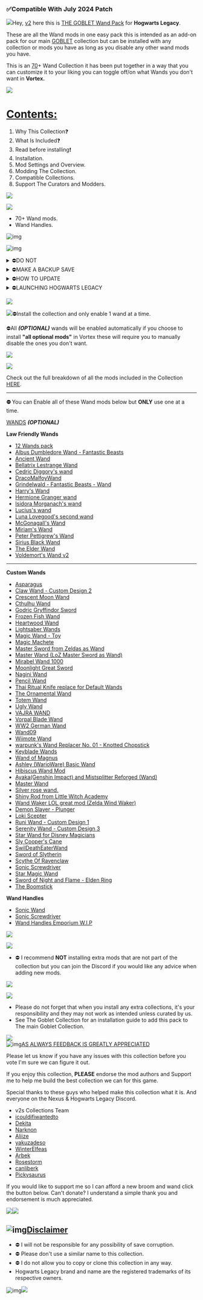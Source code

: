 ### **✅Compatible With July 2024 Patch**

![](https://s10.gifyu.com/images/Sr26L.png)Hey, [v2](https://www.nexusmods.com/users/123334373) here this is [THE GOBLET Wand Pack](https://) for **Hogwarts Legacy**.

These are all the Wand mods in one easy pack this is intended as an add-on pack for our main [GOBLET](https://next.nexusmods.com/hogwartslegacy/collections/uehwil)  collection but can be installed with any collection or mods you have as long as you disable any other wand mods you have.

This is an [70](https://)+ Wand Collection it has been put together in a way that you can customize it to your liking you can toggle off/on what Wands you don't want in **Vortex.**

![](https://i.imgur.com/xAjxh3J.png)

# [Contents:](https://)

1. Why This Collection❓
2. What Is Included❓
3. Read before installing❗
4. Installation.
5. Mod Settings and Overview.
6. Modding The Collection.
7. Compatible Collections.
8. Support The Curators and Modders.

![](https://i.imgur.com/xAjxh3J.png)

![](https://i.imgur.com/tC2r0hV.png)

- 70+ Wand mods.
- Wand Handles.

![img](https://i.imgur.com/atKF9CF.png)

![img](https://i.imgur.com/Sj1YDP3.png)

<details><summary>⛔DO NOT</summary>
- Update any of the mods in this collection individually in Vortex when a mod gets updated we will update the collection.
- After installation make sure to only enable one makeup mod and one wand mod disable the others or the game will **CRASH** see mod settings and overview.
</details>

<details><summary>⛔MAKE A BACKUP SAVE</summary>
- Mods for **Hogwarts Legacy** are still in the early stages so it's always good to make a backup of your save file. Save files can be found below just copy the contents of this file and place it somewhere on your PC.

```
C:/Users/Your Username/AppData/Local/Hogwarts Legacy/Saved/SaveGames
```
</details>

<details><summary>⛔HOW TO UPDATE</summary>
***

https://www.youtube.com/watch?v=8KyTd3YAaUM

![](https://i.imgur.com/atKF9CF.png)

- **1**) Create a new Profile in Vortex and enable it.
- **2**) Go to the [Collection](https://next.nexusmods.com/hogwartslegacy/collections/pugmsr?utm_source=copy\&utm_medium=social\&utm_campaign=share_collection) page and ensure the most current revision number is displayed, then select **"ADD TO VORTEX"**
- **3**) When prompted to select which profile to install to, select the new profile you created in Step **1**)
- **4**) Once the update is downloaded you can remove the old profile.

**NOTE** Don't worry you will **NOT** have to redownload the entire collection with this method.
</details>

<details><summary>⛔LAUNCHING HOGWARTS LEGACY</summary>
- Make sure Steam is open.
- Use Vortex to launch the game.
</details>

![](https://i.imgur.com/xAjxh3J.png)

![](https://i.imgur.com/22NtFLt.png)⛔Install the collection and only enable 1 wand at a time.

⛔All ***(OPTIONAL)***  wands will be enabled automatically if you choose to install **"all optional mods"** in Vortex these will require you to manually disable the ones you don't want.

![](https://i.imgur.com/xAjxh3J.png)

![](https://i.imgur.com/IqyYRkU.png)

Check out the full breakdown of all the mods included in the Collection [HERE](https://github.com/v2sCollections/Discord-Exclusives/blob/main/Hogwarts%20Legacy-The%20Goblet/Goblet%20Wand%20Pack/Mod%20List.md).

***

**⛔** You can Enable all of these Wand mods below but **ONLY** use one at a time.

[WANDS](https://) ***(OPTIONAL)***

**Law Friendly Wands**

- [12 Wands pack](https://www.nexusmods.com/hogwartslegacy/mods/836)
- [Albus Dumbledore Wand - Fantastic Beasts](https://www.nexusmods.com/hogwartslegacy/mods/825)
- [Ancient Wand](https://www.nexusmods.com/hogwartslegacy/mods/461)
- [Bellatrix Lestrange Wand](https://www.nexusmods.com/hogwartslegacy/mods/355)
- [Cedric Diggory's wand](https://www.nexusmods.com/hogwartslegacy/mods/846)
- [DracoMalfoyWand](https://www.nexusmods.com/hogwartslegacy/mods/849)
- [Grindelwald - Fantastic Beasts - Wand](https://www.nexusmods.com/hogwartslegacy/mods/619)
- [Harry's Wand](https://www.nexusmods.com/hogwartslegacy/mods/215)
- [Hermione Granger wand](https://www.nexusmods.com/hogwartslegacy/mods/441)
- [Isidora Morganach's wand](https://www.nexusmods.com/hogwartslegacy/mods/804)
- [Lucius's wand](https://www.nexusmods.com/hogwartslegacy/mods/81)
- [Luna Lovegood's second wand](https://www.nexusmods.com/hogwartslegacy/mods/311)
- [McGonagall's Wand](https://www.nexusmods.com/hogwartslegacy/mods/514)
- [Miriam's Wand](https://www.nexusmods.com/hogwartslegacy/mods/773)
- [Peter Pettigrew's Wand](https://www.nexusmods.com/hogwartslegacy/mods/316)
- [Sirius Black Wand](https://www.nexusmods.com/hogwartslegacy/mods/286)
- [The Elder Wand](https://www.nexusmods.com/hogwartslegacy/mods/75)
- [Voldemort's Wand v2](https://www.nexusmods.com/hogwartslegacy/mods/199)

***

**Custom Wands**

- [Asparagus](https://www.nexusmods.com/hogwartslegacy/mods/146?tab=description)
- [Claw Wand - Custom Design 2](https://www.nexusmods.com/hogwartslegacy/mods/307)
- [Crescent Moon Wand](https://www.nexusmods.com/hogwartslegacy/mods/639)
- [Cthulhu Wand](https://www.nexusmods.com/hogwartslegacy/mods/558)
- [Godric Gryffindor Sword](https://www.nexusmods.com/hogwartslegacy/mods/212)
- [Frozen Fish Wand](https://www.nexusmods.com/hogwartslegacy/mods/770)
- [Heartwood Wand](https://www.nexusmods.com/hogwartslegacy/mods/594)
- [Lightsaber Wands](https://www.nexusmods.com/hogwartslegacy/mods/323)
- [Magic Wand - Toy](https://www.nexusmods.com/hogwartslegacy/mods/879?tab=files)
- [Magic Machete](https://www.nexusmods.com/hogwartslegacy/mods/251?tab=description)
- [Master Sword from Zeldas as Wand](https://www.nexusmods.com/hogwartslegacy/mods/357)
- [Master Wand (LoZ Master Sword as Wand)](https://www.nexusmods.com/hogwartslegacy/mods/359)
- [Mirabel Wand 1000](https://www.nexusmods.com/hogwartslegacy/mods/1000?tab=files)
- [Moonlight Great Sword](https://www.nexusmods.com/hogwartslegacy/mods/272?tab=description)
- [Nagini Wand](https://www.nexusmods.com/hogwartslegacy/mods/820)
- [Pencil Wand](https://www.nexusmods.com/hogwartslegacy/mods/312)
- [Thai Ritual Knife replace for Default Wands](https://www.nexusmods.com/hogwartslegacy/mods/685)
- [The Ornamental Wand](https://www.nexusmods.com/hogwartslegacy/mods/709)
- [Totem Wand](https://www.nexusmods.com/hogwartslegacy/mods/811)
- [Ugly Wand](https://www.nexusmods.com/hogwartslegacy/mods/252)
- [VAJRA WAND](https://www.nexusmods.com/hogwartslegacy/mods/587)
- [Vorpal Blade Wand](https://www.nexusmods.com/hogwartslegacy/mods/501?tab=description)
- [WW2 German Wand](https://www.nexusmods.com/hogwartslegacy/mods/368?tab=description)
- [Wand09](https://www.nexusmods.com/hogwartslegacy/mods/833)
- [Wiimote Wand](https://www.nexusmods.com/hogwartslegacy/mods/192?tab=description)
- [warpunk's Wand Replacer No. 01 - Knotted Chopstick](https://www.nexusmods.com/hogwartslegacy/mods/366?tab=description)
- [Keyblade Wands](https://www.nexusmods.com/hogwartslegacy/mods/952?tab=files)
- [Wand of Magnus](https://www.nexusmods.com/hogwartslegacy/mods/949?tab=files)
- [Ashley (WarioWare) Basic Wand](https://www.nexusmods.com/hogwartslegacy/mods/889?tab=files)
- [Hibiscus Wand Mod](https://www.nexusmods.com/hogwartslegacy/mods/872?tab=files)
- [Ayaka(Genshin Impact) and Mistsplitter Reforged (Wand)](https://www.nexusmods.com/hogwartslegacy/mods/725?tab=files)
- [Master Wand](https://www.nexusmods.com/hogwartslegacy/mods/1072?tab=description)
- [Silver rose wand.](https://www.nexusmods.com/hogwartslegacy/mods/1081?tab=description)
- [Shiny Rod from Little Witch Academy](https://www.nexusmods.com/hogwartslegacy/mods/300?tab=description)
- [Wand Waker LOL great mod (Zelda Wind Waker)](https://www.nexusmods.com/hogwartslegacy/mods/204?tab=description)
- [Demon Slayer - Plunger](https://www.nexusmods.com/hogwartslegacy/mods/829?tab=description)
- [Loki Scepter](https://www.nexusmods.com/hogwartslegacy/mods/205?tab=description)
- [Runi Wand - Custom Design 1](https://www.nexusmods.com/hogwartslegacy/mods/275)
- [Serenity Wand - Custom Design 3](https://www.nexusmods.com/hogwartslegacy/mods/403)
- [Star Wand for Disney Magicians](https://www.nexusmods.com/hogwartslegacy/mods/267?tab=description)
- [Sly Cooper's Cane](https://www.nexusmods.com/hogwartslegacy/mods/276?tab=description)
- [SwilDeathEaterWand](https://www.nexusmods.com/hogwartslegacy/mods/830?tab=description)
- [Sword of Slytherin](https://www.nexusmods.com/hogwartslegacy/mods/976?tab=description)
- [Scythe Of Ravenclaw](https://www.nexusmods.com/hogwartslegacy/mods/698?tab=description)
- [Sonic Screwdriver](https://www.nexusmods.com/hogwartslegacy/mods/523?tab=description)
- [Star Magic Wand](https://www.nexusmods.com/hogwartslegacy/mods/191?tab=description)
- [Sword of Night and Flame - Elden Ring](https://www.nexusmods.com/hogwartslegacy/mods/246?tab=description)
- [The Boomstick](https://www.nexusmods.com/hogwartslegacy/mods/133?tab=description)

**Wand Handles**

- [Sonic Wand](https://www.nexusmods.com/hogwartslegacy/mods/465?tab=description)
- [Sonic Screwdriver](https://www.nexusmods.com/hogwartslegacy/mods/523?tab=description)
- [Wand Handles Emporium W.I.P](https://)

![](https://i.imgur.com/xAjxh3J.png)

![](https://i.imgur.com/eMrLz4n.png)

- ⛔ I recommend **NOT** installing extra mods that are not part of the collection but you can join the Discord if you would like any advice when adding new mods.

![](https://i.imgur.com/xAjxh3J.png)

![](https://i.imgur.com/kbr5Wce.png)

- Please do not forget that when you install any extra collections, it's your responsibility and they may not work as intended unless curated by us.
- See The Goblet Collection for an installation guide to add this pack to The main Goblet Collection.

![](https://i.imgur.com/xAjxh3J.png)\
![img](https://i.imgur.com/whUqX4P.png)[AS ALWAYS FEEDBACK IS GREATLY APPRECIATED](https://)

Please let us know if you have any issues with this collection before you vote I'm sure we can figure it out.

If you enjoy this collection, **PLEASE** endorse the mod authors and Support me to help me build the best collection we can for this game.

Special thanks to these guys who helped make this collection what it is. And everyone on the Nexus & Hogwarts Legacy Discord.

- v2s Collections Team
- [icouldifiwantedto](https://www.nexusmods.com/hogwartslegacy/users/36914095)
- [Dekita](https://www.nexusmods.com/hogwartslegacy/users/51283421)
- [Narknon](https://www.nexusmods.com/hogwartslegacy/users/4196370)
- [Aliize](https://www.nexusmods.com/hogwartslegacy/users/44367397?tab=about+me)
- [yakuzadeso](https://www.nexusmods.com/users/63907421?_gl=1%2A2s3zjx%2A_ga%2AOTk3OTU4MDIzLjE2NDc1NDI0NDU.%2A_ga_N0TELNQ37M%2AMTY3OTQwODI0NC4zNzYuMS4xNjc5NDEwMTY3LjAuMC4w\&tab=about+me)
- [WinterElfeas](https://www.nexusmods.com/hogwartslegacy/users/86268293?tab=about+me)
- [Arbek](https://www.nexusmods.com/hogwartslegacy/users/70441878?tab=about+me)
- [Rosestorm](https://www.nexusmods.com/hogwartslegacy/users/3158793)
- [canliberk](https://www.nexusmods.com/users/5027009)
- [Pickysaurus](https://www.nexusmods.com/site/users/31179975)

If you would like to support me so I can afford a new broom and wand click the button below. Can't donate? I understand a simple thank you and endorsement is much appreciated.

[![](https://s9.gifyu.com/images/SFq3d.png)](https://www.buymeacoffee.com/2077v2)[![](https://s9.gifyu.com/images/SFq33.png)](https://patreon.com/v2sCollections?utm_medium=clipboard_copy\&utm_source=copyLink\&utm_campaign=creatorshare_creator\&utm_content=join_link)

## ![img](https://i.imgur.com/xAjxh3J.png)[Disclaimer](https://)

- ⛔ I will not be responsible for any possibility of save corruption.
- ⛔ Please don't use a similar name to this collection.
- ⛔ I do not allow you to copy or clone this collection in any way.
- Hogwarts Legacy brand and name are the registered trademarks of its respective owners.

![img](https://i.imgur.com/xAjxh3J.png)![](https://s12.gifyu.com/images/SVQQz.png)
